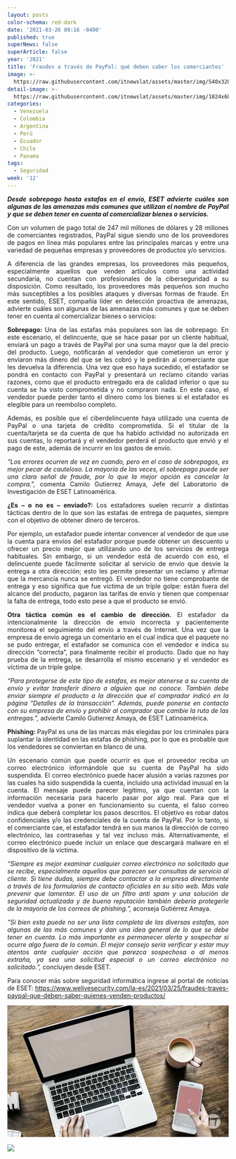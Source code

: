 ```yaml
---
layout: posts
color-schema: red-dark
date: '2021-03-26 09:16 -0400'
published: true
superNews: false
superArticle: false
year: '2021'
title: 'Fraudes a través de PayPal: qué deben saber los comerciantes'
image: >-
  https://raw.githubusercontent.com/itnewslat/assets/master/img/540x320/Ecommerce-p.jpg
detail-image: >-
  https://raw.githubusercontent.com/itnewslat/assets/master/img/1024x680/Ecommerce-g.jpg
categories:
  - Venezuela
  - Colombia
  - Argentina
  - Perú
  - Ecuador
  - Chile
  - Panama
tags:
  - Seguridad
week: '12'
---
```

<p style="text-align: justify;"><em><strong>Desde sobrepago hasta estafas en el envío, ESET advierte cuáles son algunas de las amenazas más comunes que utilizan el nombre de PayPal y que se deben tener en cuenta al comercializar bienes o servicios.</strong></em></p>
<p style="text-align: justify;">Con un volumen de pago total de 247 mil millones de dólares y 28 millones de comerciantes registrados, PayPal sigue siendo uno de los proveedores de pagos en línea más populares entre las principales marcas y entre una variedad de pequeñas empresas y proveedores de productos y/o servicios.</p>
<p style="text-align: justify;">A diferencia de las grandes empresas, los proveedores más pequeños, especialmente aquellos que venden artículos como una actividad secundaria, no cuentan con profesionales de la ciberseguridad a su disposición. Como resultado, los proveedores más pequeños son mucho más susceptibles a los posibles ataques y diversas formas de fraude. En este sentido, ESET, compañía líder en detección proactiva de amenazas, advierte cuáles son algunas de las amenazas más comunes y que se deben tener en cuenta al comercializar bienes o servicios:</p>
<p style="text-align: justify;"><strong>Sobrepago: </strong>Una de las estafas más populares son las de sobrepago.
En este escenario, el delincuente, que se hace pasar por un cliente habitual, enviará un pago a través de PayPal por una suma mayor que la del precio del producto. Luego, notificarán al vendedor que cometieron un error y enviaron más dinero del que se les cobró y le pedirán al comerciante que les devuelva la diferencia. Una vez que eso haya sucedido, el estafador se pondrá en contacto con PayPal y presentará un reclamo citando varias razones, como que el producto entregado era de calidad inferior o que su cuenta se ha visto comprometida y no compraron nada. En este caso, el vendedor puede perder tanto el dinero como los bienes si el estafador es elegible para un reembolso completo.</p>
<p style="text-align: justify;">Además, es posible que el ciberdelincuente haya utilizado una cuenta de PayPal o una tarjeta de crédito comprometida. Si el titular de la cuenta/tarjeta se da cuenta de que ha habido actividad no autorizada en sus cuentas, lo reportará y el vendedor perderá el producto que envió y el pago de este, además de incurrir en los gastos de envío.</p>
<p style="text-align: justify;"><em>“Los errores ocurren de vez en cuando, pero en el caso de sobrepagos, es mejor pecar de cauteloso. La mayoría de las veces, el sobrepago puede ser una clara señal de fraude, por lo que la mejor opción es cancelar la compra.”, </em>comenta Camilo Gutierrez Amaya, Jefe del Laboratorio de Investigación de ESET Latinoamérica.</p>
<p style="text-align: justify;"><strong>¿Es – o no es – enviado?: </strong>Los estafadores suelen recurrir a distintas tácticas dentro de lo que son las estafas de entrega de paquetes, siempre con el objetivo de obtener dinero de terceros.</p>
<p style="text-align: justify;">Por ejemplo, un estafador puede intentar convencer al vendedor de que use la cuenta para envíos del estafador porque puede obtener un descuento u ofrecer un precio mejor que utilizando uno de los servicios de entrega habituales. Sin embargo, si un vendedor está de acuerdo con eso, el delincuente puede fácilmente solicitar al servicio de envío que desvíe la entrega a otra dirección; esto les permite presentar un reclamo y afirmar que la mercancía nunca se entregó. El vendedor no tiene comprobante de entrega y eso significa que fue víctima de un triple golpe: están fuera del alcance del producto, pagaron las tarifas de envío y tienen que compensar la falta de entrega, todo esto pese a que el producto se envió.</p>
<p style="text-align: justify;"><strong>Otra táctica común es el cambio de dirección.</strong> El estafador da intencionalmente la dirección de envío incorrecta y pacientemente monitorea el seguimiento del envío a través de Internet. Una vez que la empresa de envío agrega un comentario en el cual indica que el paquete no se pudo entregar, el estafador se comunica con el vendedor e indica su dirección “correcta”, para finalmente recibir el producto. Dado que no hay prueba de la entrega, se desarrolla el mismo escenario y el vendedor es víctima de un triple golpe.</p>
<p style="text-align: justify;"><em>“Para protegerse de este tipo de estafas, es mejor atenerse a su cuenta de envío y evitar transferir dinero a alguien que no conoce. También debe enviar siempre el producto a la dirección que el comprador indicó en la página “Detalles de la transacción”. Además, puede ponerse en contacto con su empresa de envío y prohibir al comprador que cambie la ruta de las entregas.”, </em>advierte Camilo Gutierrez Amaya, de ESET Latinoamérica.</p>
<p style="text-align: justify;"><strong>Phishing: </strong>PayPal es una de las marcas más elegidas por los criminales para suplantar la identidad en las estafas de phishing, por lo que es probable que los vendedores se conviertan en blanco de una.</p>
<p style="text-align: justify;">Un escenario común que puede ocurrir es que el proveedor reciba un correo electrónico informándole que su cuenta de PayPal ha sido suspendida. El correo electrónico puede hacer alusión a varias razones por las cuales ha sido suspendida la cuenta, incluido una actividad inusual en la cuenta. El mensaje puede parecer legítimo, ya que cuentan con la información necesaria para hacerlo pasar por algo real. Para que el vendedor vuelva a poner en funcionamiento su cuenta, el falso correo indica que deberá completar los pasos descritos. El objetivo es robar datos confidenciales y/o las credenciales de la cuenta de PayPal. Por lo tanto, si el comerciante cae, el estafador tendrá en sus manos la dirección de correo electrónico, las contraseñas y tal vez incluso más. Alternativamente, el correo electrónico puede incluir un enlace que descargará malware en el dispositivo de la víctima.</p>
<p style="text-align: justify;"><em>“Siempre es mejor examinar cualquier correo electrónico no solicitado que se recibe, especialmente aquellos que parecen ser consultas de servicio al cliente. Si tiene dudas, siempre debe contactar a la empresa directamente a través de los formularios de contacto oficiales en su sitio web. Más vale prevenir que lamentar. El uso de un </em><em>filtro anti spam y una solución de seguridad actualizada y de buena reputación </em><em>también debería protegerle de la mayoría de los correos de phishing.”, </em>aconseja Gutiérrez Amaya.</p>
<p style="text-align: justify;"><em>“Si bien esta puede no ser una lista completa de las diversas estafas, son algunas de las más comunes y dan una idea general de lo que se debe tener en cuenta. Lo más importante es permanecer alerta y sospechar si ocurre algo fuera de lo común. El mejor consejo sería verificar y estar muy atentos ante cualquier acción que parezca sospechosa o al menos extraña, ya sea una solicitud especial o un correo electrónico no solicitado.”, </em>concluyen desde ESET.</p>
<p style="text-align: justify;">Para conocer más sobre seguridad informática ingrese al portal de noticias de ESET: <a href="https://www.welivesecurity.com/la-es/2021/03/25/fraudes-traves-paypal-que-deben-saber-quienes-venden-productos/">https://www.welivesecurity.com/la-es/2021/03/25/fraudes-traves-paypal-que-deben-saber-quienes-venden-productos/</a></p>

![](https://raw.githubusercontent.com/itnewslat/assets/master/img/540x320/Ecommerce-p.jpg)

<img src="https://tracker.metricool.com/c3po.jpg?hash=56f88a41e39ab42c063cc51676587a04"/>
